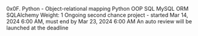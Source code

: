 0x0F. Python - Object-relational mapping
Python
OOP
SQL
MySQL
ORM
SQLAlchemy
 Weight: 1
 Ongoing second chance project - started Mar 14, 2024 6:00 AM, must end by Mar 23, 2024 6:00 AM
 An auto review will be launched at the deadline
